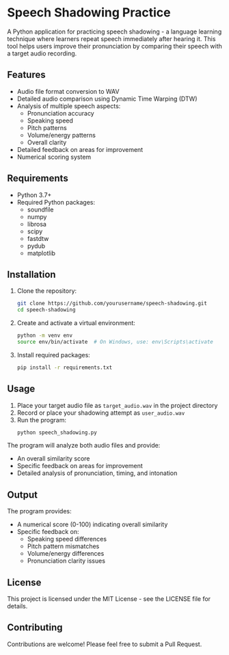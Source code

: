 # Speech Shadowing Practice

A Python application for practicing speech shadowing - a language learning technique where learners repeat speech immediately after hearing it. This tool helps users improve their pronunciation by comparing their speech with a target audio recording.

## Features

- Audio file format conversion to WAV
- Detailed audio comparison using Dynamic Time Warping (DTW)
- Analysis of multiple speech aspects:
  - Pronunciation accuracy
  - Speaking speed
  - Pitch patterns
  - Volume/energy patterns
  - Overall clarity
- Detailed feedback on areas for improvement
- Numerical scoring system

## Requirements

- Python 3.7+
- Required Python packages:
  - soundfile
  - numpy
  - librosa
  - scipy
  - fastdtw
  - pydub
  - matplotlib

## Installation

1. Clone the repository:
   ```bash
   git clone https://github.com/yourusername/speech-shadowing.git
   cd speech-shadowing
   ```

2. Create and activate a virtual environment:
   ```bash
   python -m venv env
   source env/bin/activate  # On Windows, use: env\Scripts\activate
   ```

3. Install required packages:
   ```bash
   pip install -r requirements.txt
   ```

## Usage

1. Place your target audio file as `target_audio.wav` in the project directory
2. Record or place your shadowing attempt as `user_audio.wav`
3. Run the program:
   ```bash
   python speech_shadowing.py
   ```

The program will analyze both audio files and provide:
- An overall similarity score
- Specific feedback on areas for improvement
- Detailed analysis of pronunciation, timing, and intonation

## Output

The program provides:
- A numerical score (0-100) indicating overall similarity
- Specific feedback on:
  - Speaking speed differences
  - Pitch pattern mismatches
  - Volume/energy differences
  - Pronunciation clarity issues

## License

This project is licensed under the MIT License - see the LICENSE file for details.

## Contributing

Contributions are welcome! Please feel free to submit a Pull Request. 